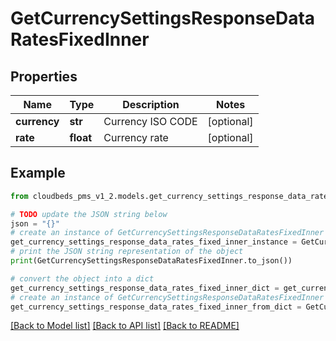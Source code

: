 # GetCurrencySettingsResponseDataRatesFixedInner


## Properties

Name | Type | Description | Notes
------------ | ------------- | ------------- | -------------
**currency** | **str** | Currency ISO CODE | [optional] 
**rate** | **float** | Currency rate | [optional] 

## Example

```python
from cloudbeds_pms_v1_2.models.get_currency_settings_response_data_rates_fixed_inner import GetCurrencySettingsResponseDataRatesFixedInner

# TODO update the JSON string below
json = "{}"
# create an instance of GetCurrencySettingsResponseDataRatesFixedInner from a JSON string
get_currency_settings_response_data_rates_fixed_inner_instance = GetCurrencySettingsResponseDataRatesFixedInner.from_json(json)
# print the JSON string representation of the object
print(GetCurrencySettingsResponseDataRatesFixedInner.to_json())

# convert the object into a dict
get_currency_settings_response_data_rates_fixed_inner_dict = get_currency_settings_response_data_rates_fixed_inner_instance.to_dict()
# create an instance of GetCurrencySettingsResponseDataRatesFixedInner from a dict
get_currency_settings_response_data_rates_fixed_inner_from_dict = GetCurrencySettingsResponseDataRatesFixedInner.from_dict(get_currency_settings_response_data_rates_fixed_inner_dict)
```
[[Back to Model list]](../README.md#documentation-for-models) [[Back to API list]](../README.md#documentation-for-api-endpoints) [[Back to README]](../README.md)


